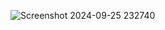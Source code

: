 ![Screenshot 2024-09-25 232740](https://github.com/user-attachments/assets/e401bc7f-09e9-4624-83ad-fbc98af66ccc)
